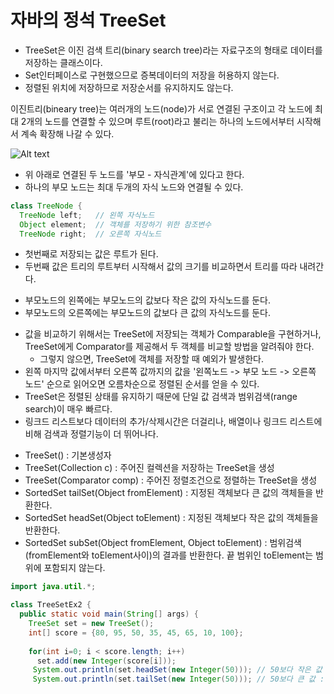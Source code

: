 # 자바의 정석 TreeSet

* TreeSet은 이진 검색 트리(binary search tree)라는 자료구조의 형태로 데이터를 저장하는 클래스이다.
* Set인터페이스로 구현했으므로 증복데이터의 저장을 허용하지 않는다.
* 정렬된 위치에 저장하므로 저장순서를 유지하지도 않는다.

이진트리(bineary tree)는 여러개의 노드(node)가 서로 연결된 구조이고 각 노드에 최대 2개의 노드를 연결할 수 있으며 
루트(root)라고 불리는 하나의 노드에서부터 시작해서 계속 확장해 나갈 수 있다.

![Alt text](https://www.google.com/url?sa=i&url=https%3A%2F%2Fko.wikipedia.org%2Fwiki%2F%25EC%259D%25B4%25EC%25A7%2584_%25ED%258A%25B8%25EB%25A6%25AC&psig=AOvVaw2nAfdydhXPia9Oi4-IHoWU&ust=1608040549817000&source=images&cd=vfe&ved=0CAIQjRxqFwoTCLjIzoDQze0CFQAAAAAdAAAAABAD)

* 위 아래로 연결된 두 노드를 '부모 - 자식관계'에 있다고 한다.
* 하나의 부모 노드는 최대 두개의 자식 노드와 연결될 수 있다.

```java
class TreeNode {
  TreeNode left;   // 왼쪽 자식노드
  Object element;  // 객체를 저장하기 위한 참조변수
  TreeNode right;  // 오른쪽 자식노드
```

* 첫번째로 저장되는 값은 루트가 된다.
* 두번째 값은 트리의 루트부터 시작해서 값의 크기를 비교하면서 트리를 따라 내려간다.
>
* 부모노드의 왼쪽에는 부모노드의 값보다 작은 값의 자식노드를 둔다.
* 부모노드의 오른쪽에는 부모노드의 값보다 큰 값의 자식노드를 둔다.
>
>
* 값을 비교하기 위해서는 TreeSet에 저장되는 객체가 Comparable을 구현하거나,  TreeSet에게 Comparator를 제공해서 두 객체를 비교할 방법을 알려줘야 한다.
  * 그렇지 않으면, TreeSet에 객체를 저장할 때 예외가 발생한다.
* 왼쪽 마지막 값에서부터 오른쪽 값까지의 값을  '왼쪽노드 -> 부모 노드 -> 오른쪽 노드' 순으로 읽어오면 오름차순으로 정렬된 순서를 얻을 수 있다.
* TreeSet은 정렬된 상태를 유지하기 때문에 단일 값 검색과 범위검색(range search)이 매우 빠르다.
* 링크드 리스트보다 데이터의 추가/삭제시간은 더걸리나,  배열이나 링크드 리스트에 비해 검색과 정렬기능이 더 뛰어나다.
>
>
* TreeSet() : 기본생성자
* TreeSet(Collection c) : 주어진 컬렉션을 저장하는 TreeSet을 생성
* TreeSet(Comparator comp) : 주어진 정렬조건으로 정렬하는 TreeSet을 생성
* SortedSet tailSet(Object fromElement) : 지정된 객체보다 큰 값의 객체들을 반환한다.
* SortedSet headSet(Object toElement) : 지정된 객체보다 작은 값의 객체들을 반환한다.
* SortedSet subSet(Object fromElement, Object toElement) : 범위검색 (fromElement와 toElement사이)의 결과를 반환한다.  끝 범위인 toElement는 범위에 포함되지 않는다.

```java
import java.util.*;

class TreeSetEx2 {
  public static void main(String[] args) {
    TreeSet set = new TreeSet();
    int[] score = {80, 95, 50, 35, 45, 65, 10, 100};
    
    for(int i=0; i < score.length; i++) 
      set.add(new Integer(score[i]));
     System.out.println(set.headSet(new Integer(50))); // 50보다 작은 값 : [10, 35, 45]
     System.out.println(set.tailSet(new Integer(50))); // 50보다 큰 값 : [50, 65, 80, 95, 100]
```
  
